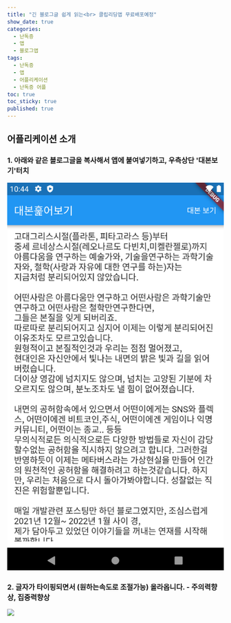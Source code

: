 ```yaml
---
title: "긴 블로그글 쉽게 읽는<br> 클립리딩앱 무료배포예정"
show_date: true
categories: 
  - 난독증
  - 앱
  - 블로그앱
tags: 
  - 난독증
  - 앱
  - 어플리케이션
  - 난독증 어플
toc: true
toc_sticky: true
published: true
---
```


## 어플리케이션 소개



### 1. 아래와 같은 블로그글을 복사해서 앱에 붙여넣기하고, 우측상단 '대본보기'터치

![screenshot](/assets/img/screenshot.png)

### 2. 글자가 타이핑되면서 (원하는속도로 조절가능) 올라옵니다. - 주의력향상, 집중력향상

![](/assets/img/clipboardreading.gif)
